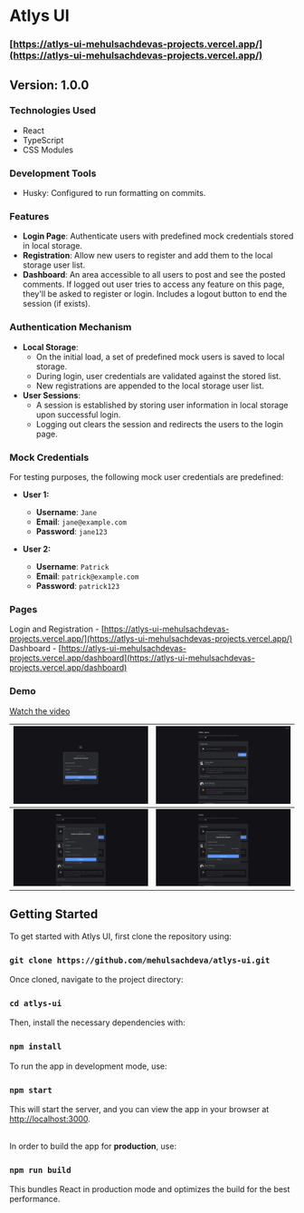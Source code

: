 # Atlys UI

### [https://atlys-ui-mehulsachdevas-projects.vercel.app/](https://atlys-ui-mehulsachdevas-projects.vercel.app/)

## Version: 1.0.0

### Technologies Used
- React
- TypeScript
- CSS Modules

### Development Tools
- Husky: Configured to run formatting on commits.

### Features

- **Login Page**: Authenticate users with predefined mock credentials stored in local storage.
- **Registration**: Allow new users to register and add them to the local storage user list.
- **Dashboard**: An area accessible to all users to post and see the posted comments. If logged out user tries to access any feature on this page, they'll be asked to register or login. Includes a logout button to end the session (if exists).

### Authentication Mechanism

- **Local Storage**:
  - On the initial load, a set of predefined mock users is saved to local storage.
  - During login, user credentials are validated against the stored list.
  - New registrations are appended to the local storage user list.
- **User Sessions**:
  - A session is established by storing user information in local storage upon successful login.
  - Logging out clears the session and redirects the users to the login page.

### Mock Credentials

For testing purposes, the following mock user credentials are predefined:

- **User 1:**
  - **Username**: `Jane`
  - **Email**: `jane@example.com`
  - **Password**: `jane123`

- **User 2:**
  - **Username**: `Patrick`
  - **Email**: `patrick@example.com`
  - **Password**: `patrick123`

### Pages

Login and Registration - [https://atlys-ui-mehulsachdevas-projects.vercel.app/](https://atlys-ui-mehulsachdevas-projects.vercel.app/)<br/>
Dashboard - [https://atlys-ui-mehulsachdevas-projects.vercel.app/dashboard](https://atlys-ui-mehulsachdevas-projects.vercel.app/dashboard)
 
### Demo

[Watch the video](https://github.com/mehulsachdeva/atlys-ui/blob/main/demo/demo.webm)

| ![Placeholder Image 1](https://github.com/mehulsachdeva/atlys-ui/blob/main/demo/screenshot1.webp) | ![Placeholder Image 2](https://github.com/mehulsachdeva/atlys-ui/blob/main/demo/screenshot2.webp) |
|:---------------------------------------------:|:---------------------------------------------:|
| ![Placeholder Image 3](https://github.com/mehulsachdeva/atlys-ui/blob/main/demo/screenshot3.webp) | ![Placeholder Image 4](https://github.com/mehulsachdeva/atlys-ui/blob/main/demo/screenshot4.webp) |


## Getting Started

To get started with Atlys UI, first clone the repository using:
### `git clone https://github.com/mehulsachdeva/atlys-ui.git`

Once cloned, navigate to the project directory:
### `cd atlys-ui`

Then, install the necessary dependencies with:
### `npm install`

To run the app in development mode, use:
### `npm start`

This will start the server, and you can view the app in your browser at [http://localhost:3000](http://localhost:3000).

<br />In order to build the app for <b>production</b>, use:
### `npm run build`
This bundles React in production mode and optimizes the build for the best performance.
